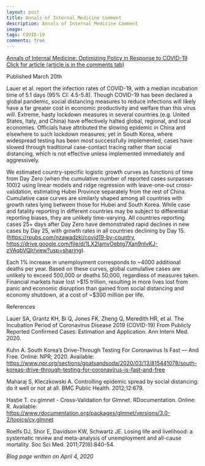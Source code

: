 ```yaml
---
layout: post
title: Annals of Internal Medicine Comment
description: Annals of Internal Medicine Comment
image: 
tags: COVID-19
comments: true
---
```

[Annals of Internal Medicine: Optimizing Policy in Response to COVID-19 Click for article (article is in the comments tab)](https://www.google.com/url?q=https%3A%2F%2Fannals.org%2Faim%2Ffullarticle%2F2762808%2Fincubation-period-coronavirus-disease-2019-covid-19-from-publicly-reported%23article-top&sa=D&sntz=1&usg=AFQjCNFgAj6WPSNgPTch3kdJClh1EwPJwQ)

Published March 20th

Lauer et al. report the infection rates of COVID-19, with a median
incubation time of 5.1 days (95% CI: 4.5-5.8). Though COVID-19 has been
declared a global pandemic, social distancing measures to reduce
infections will likely have a far greater cost in economic productivity
and welfare than this virus will. Extreme, hasty lockdown measures in
several countries (e.g. United States, Italy, and China) have
effectively halted global, regional, and local economies. Officials have
attributed the slowing epidemic in China and elsewhere to such lockdown
measures; yet in South Korea, where widespread testing has been most
successfully implemented, cases have slowed through traditional
case-contact tracing rather than social distancing, which is not
effective unless implemented immediately and aggressively.

We estimated country-specific logistic growth curves as functions of
time from Day Zero (when the cumulative number of reported cases
surpasses 100)2 using linear models and ridge regression with
leave-one-out cross-validation, estimating Hubei Province separately
from the rest of China. Cumulative case curves are similarly shaped
among all countries with growth rates lying between those for Hubei and
South Korea. While case and fatality reporting in different countries
may be subject to differential reporting biases, they are unlikely
time-varying. All countries reporting cases 25+ days after Day Zero have
demonstrated rapid declines in new cases by Day 25, with growth rates in
all countries declining by Day 15.
(https://rpubs.com/nzawadzki/covid19-by-country,
https://drive.google.com/file/d/1LX2IamvOebtg7Xan9nIvKJ-zVAqbVQlr/view?usp=sharing).

Each 1% increase in unemployment corresponds to \~4000 additional deaths
per year. Based on these curves, global cumulative cases are unlikely to
exceed 500,000 or deaths 50,000, regardless of measures taken. Financial
markets have lost \>\$15 trillion, resulting in more lives lost from
panic and economic disruption than gained from social distancing and
economy shutdown, at a cost of \~\$300 million per life.

References

Lauer SA, Grantz KH, Bi Q, Jones FK, Zheng Q, Meredith HR, et al. The
Incubation Period of Coronavirus Disease 2019 (COVID-19) From Publicly
Reported Confirmed Cases: Estimation and Application. Ann Intern Med.
2020.

Kuhn A. South Korea’s Drive-Through Testing For Coronavirus Is Fast —
And Free. Online: NPR; 2020. Available:
https://www.npr.org/sections/goatsandsoda/2020/03/13/815441078/south-koreas-drive-through-testing-for-coronavirus-is-fast-and-free

Maharaj S, Kleczkowski A. Controlling epidemic spread by social
distancing: do it well or not at all. BMC Public Health. 2012;12:679.

Hastie T. cv.glmnet - Cross-Validation for Glmnet. RDocumentation.
Online: R. Available:
https://www.rdocumentation.org/packages/glmnet/versions/3.0-2/topics/cv.glmnet

Roelfs DJ, Shor E, Davidson KW, Schwartz JE. Losing life and livelihood:
a systematic review and meta-analysis of unemployment and all-cause
mortality. Soc Sci Med. 2011;72(6):840-54.

*Blog page written on April 4, 2020*


